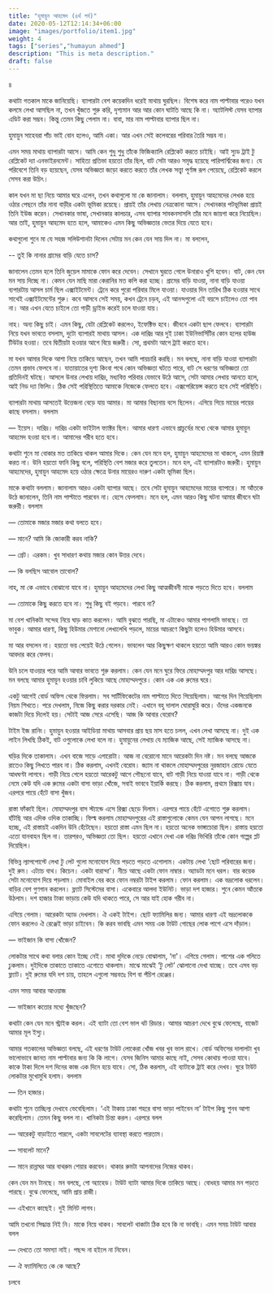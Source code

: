 ```yaml
---
title: "হুমায়ুন আহমেদ (৪র্থ পর্ব)"
date: 2020-05-12T12:14:34+06:00
image: "images/portfolio/item1.jpg"
weight: 4
tags: ["series","humayun ahmed"]
description: "This is meta description."
draft: false
---
```

৪

কথাটা গতকাল মাকে জানিয়েছি। ব্যাপারটা বেশ কয়েকদিন ধরেই মাথায় ঘুরছিল। বিশেষ করে নাম পাল্টাবার পরেও যখন কলমে লেখা আসছিল না, তখন খুঁজতে শুরু করি, দৃশ্যমান আর আর কোন ঘাটতি আছে কি না। অ্যাটলিস্ট যেসব ব্যাপার এডিট করা সম্ভব। কিন্তু তেমন কিছু পেলাম না। বাবা, মার নাম পাল্টাবার ব্যাপার ছিল না। 

হুমায়ুন সাহেবরা পাঁচ ভাই বোন হলেও, আমি একা। আর এখন সেই কলেবরের পরিবার তৈরি সম্ভব না। 

এমন সময় মাথায় ব্যাপারটা আসে। আমি কেন শুধু শুধু তাঁকে ফিজিক্যালি রেপ্লিকেট করতে চাইছি। আই স্যুড ট্রাই টু রেপ্লিকেট দ্যা এনভাইরনমেন্ট। সাহিত্য প্রতিভা হয়তো তাঁর ছিল, বাট সেটা আরও সমৃদ্ধ হয়েছে পারিপার্শ্বিকের জন্য। যে পরিবেশে তিনি বড় হয়েছেন, যেসব অভিজ্ঞতা জড়ো করতে করতে তাঁর লেখক সত্ত্বা পূর্ণাঙ্গ রূপ পেয়েছে, রেপ্লিকেট করলে সেসব করা উচিৎ। 

কাল যখন মা ছা নিয়ে আমার ঘরে এলেন, তখন কথাগুলো মা কে জানালাম। বললাম, হুমায়ুন আহমেদের লেখক হয়ে ওঠার পেছনে তাঁর নানা বাড়ীর একটা ভূমিকা রয়েছে। প্রায়ই তাঁর লেখায় নেত্রকোনা আসে। সেখানকার পটভূমিকা প্রায়ই তিনি ইউজ করেন। সেখানকার ভাষা, সেখানকার কালচার, এসব ব্যাপার সাবকনসাসলি তাঁর মনে জায়গা করে নিয়েছিল। আর তাই, হুমায়ুন আহমেদ হতে হলে, আমাকেও এমন কিছু অভিজ্ঞতার ভেতর দিয়ে যেতে হবে।

কথাগুলো শুনে মা যে সহজ সলিউশানটা দিলেন সেটায় মন কেন যেন সায় দিল না। মা বললেন, 

-- তুই কি নানার গ্রামের বাড়ি যেতে চাস?

জানালেন তেমন হলে তিনি জুয়েল মামাকে ফোন করে দেবেন। সেখানে ঘুরতে গেলে উনারাও খুশি হবেন। বাট, কেন যেন মন সায় দিচ্ছে না। কেমন যেন মাছি মারা কেরানির মত কপি করা হচ্ছে। গ্রামের বাড়ি যাওয়া, নানা বাড়ি যাওয়া ব্যপারটায় আসল চার্ম ছিল এক্সাইটমেন্ট। ট্রেনে করে পুরো পরিবার মিলে যাওয়া। যাওয়ার দিন তারিখ ঠিক হওয়ার সাথে সাথেই এক্সাইটমেন্টের শুরু। কবে আসবে সেই সময়, কখন ট্রেনে চড়ব, এই আনন্দগুলো এই বয়সে চাইলেও তো পাব না। আর এখন যেতে চাইলে তো গাড়ী ড্রাইভ করেই চলে যাওয়া যায়।

নাহ। অন্য কিছু চাই। এমন কিছু, যেটা রেপ্লিকেট করলেও, ইফেক্টিভ হবে। জীবনে একটা ছাপ ফেলবে। ব্যাপারটা নিয়ে যখন ভাবতে বসলাম, দুটো ব্যাপারই মাথায় আসল। এক দারিদ্র আর দুই ঢাকা ইউনিভার্সিটির কোন হলের হাউজ টিউটর হওয়া। তবে দ্বিতীয়টা হওয়ার আগে বিয়ে জরুরী। সো, প্রথমটা আগে ট্রাই করতে হবে।

মা যখন আমার দিকে আশা নিয়ে তাকিয়ে আছেন, তখন আমি পায়চারি করছি। মন বলছে, নানা বাড়ি যাওয়া ব্যাপারটা তেমন প্রভাব ফেলবে না। যাতায়াতের দৃশ্য কিংবা পথে কোন অভিজ্ঞতা ঘটতে পারে, বাট সে ধরণের অভিজ্ঞতা তো প্রতিদিনই ঘটছে। আসলে উনার লেখায় দারিদ্র, মধ্যবিত্ত পরিবার যেভাবে উঠে আসে, সেটা আমার লেখায় আনতে হলে, আই নিড দ্যা ফিলিং। ঠিক সেই পরিস্থিতিতে আমাকে নিজেকে ফেলতে হবে। এক্সপেরিয়েন্স করতে হবে সেই পরিস্থিতি। 

ব্যাপারটা মাথায় আসতেই উত্তেজনা বেড়ে যায় আমার। মা আমার বিছানায় বসে ছিলেন। এগিয়ে গিয়ে মায়ের পায়ের কাছে বসলাম। বললাম 

— ইয়েস। দারিদ্র। দারিদ্র একটা ভাইটাল ফ্যাক্টর ছিল। আমার ধারণা এভাবে প্রাচুর্যের মধ্যে থেকে আমার 
হুমায়ুন আহমেদ হওয়া হবে না। আমাদের গরীব হতে হবে।

কথাটা শুনে মা বোকার মত তাকিয়ে থাকল আমার দিকে। কেন যেন মনে হল, হুমায়ুন আহমেদের মা থাকলে, এমন রিয়াক্ট করত না। উনি হয়তো ফানি কিছু বলে, পরিস্থিতি বেশ মজার করে তুলতেন। মনে হল, এই ব্যাপারটাও জরুরী। হুমায়ুন আহমেদের, হুমায়ুন আহমেদ হয়ে ওঠার ক্ষেত্রে উনার মায়েরও দারুণ একটা ভূমিকা ছিল। 

মাকে কথাটা বললাম। জানালাম আরও একটা ব্যাপার আছে। তবে সেটা হুমায়ুন আহমেদের মায়ের ব্যাপারে। মা আঁতকে উঠে জানালেন, তিনি নাম পাল্টাতে পারবেন না। হেসে ফেললাম। মনে হল, এমন আরও কিছু ঘটনা আমার জীবনে ঘটা জরুরী। বললাম

— তোমাকে মজার মজার কথা বলতে হবে।

— মানে? আমি কি জোকারী করব নাকি?

— গ্রেট। এরকম। খুব সাধারণ কথায় মজার কোন উত্তর দেবে। 

— কি বলছিস আবোল তাবোল?

নাহ, মা কে এভাবে বোঝানো যাবে না। হুমায়ুন আহমেদের লেখা কিছু আত্মজীবনী মাকে পড়তে দিতে হবে। বললাম

— তোমাকে কিছু করতে হবে না। শুধু কিছু বই পড়বে। পারবে না?

মা বেশ খানিকটা সন্দেহ নিয়ে ঘাড় কাত করলেন। আমি বুঝতে পারছি, মা এটাকেও আমার পাগলামি ভাবছে। তা ভাবুক। আমার ধারণা, কিছু হিউমার মেশানো লেখালেখি পড়লে, মায়ের আচরণে কিছুটা হলেও হিউমার আসবে। 

মা আর বসলেন না। হয়তো ভয় পেয়েই উঠে গেলেন। ভাবলেন আর কিছুক্ষণ থাকলে হয়তো আমি আরও কোন ভয়ঙ্কর আবদার করে ফেলব।  

উনি চলে যাওয়ার পরে আমি আবার ভাবতে শুরু করলাম। কেন যেন মনে ঘুরে ফিরে মোহাম্মদপুর আর দারিদ্র আসছে। মন বলছে আমার হুমায়ুন হওয়ার চাবি লুকিয়ে আছে মোহাম্মদপুরে। কোন এক এক রুমের ঘরে। 

একটু আগেই বোর্ড অফিস থেকে ফিরলাম। সব সার্টিফিকেটের নাম পাল্টাতে দিতে গিয়েছিলাম। আগের দিন গিয়েছিলাম নিয়ম শিখতে। পরে দেখলাম, নিজে কিছু করার দরকার নেই। এখানে বহু দালাল ঘোরাঘুরি করে। ওঁদের একজনকে কাজটা দিয়ে দিলেই হয়। সেটাই আজ সেরে এসেছি। আজ কি আবার বেরোব? 

টাইম ইজ রানিং। হুমায়ুন হওয়ার আইডিয়া মাথায় আসবার প্রায় ছয় মাস হতে চলল, এখন লেখা আসছে না। দুই এক লাইন লিখছি ঠিকই, বাট ওগুলোকে লেখা বলে না। হুমায়ুনের লেখায় যে ম্যাজিক আছে, সেই ম্যাজিক আসছে না।

ঘড়ির দিকে তাকালাম। এখন বাজে সাড়ে এগারোটা। আজ না বেরোনো মানে আরেকটা দিন নষ্ট। মন বলছে আজকে রাতেও কিছু লিখতে পারব না। ঠিক করলাম, এখনই বেরোব। জ্যাম না থাকলে মোহাম্মদপুরের নুরজাহান রোডে যেতে আধঘণ্টা লাগবে। গাড়ী নিয়ে গেলে হয়তো আরেকটু আগে পৌছনো যাবে, বাট গাড়ী নিয়ে যাওয়া যাবে না। গাড়ী থেকে নেমে কেউ যদি এক রুমের একটা বাসা ভাড়া খোঁজে, সবাই ভাববে ইয়ার্কি করছে। ঠিক করলাম, প্রথমে রিক্সায় যাব। এরপরে পায়ে হেঁটে বাসা খুঁজব।  

রাস্তা ফাঁকাই ছিল। মোহাম্মদপুর বাস স্ট্যান্ডে এসে রিক্সা ছেড়ে দিলাম। এরপরে পায়ে হেঁটে এগোতে শুরু করলাম। হাঁটছি আর এদিক ওদিক তাকাচ্ছি। ফিল্ম করলাম মোহাম্মদপুরের এই  রাস্তাগুলোকে কেমন যেন আপন লাগছে। মনে হচ্ছে, এই রাস্তায়ই একদিন উনি হেঁটেছেন। হয়তো রাস্তা এমন ছিল না। হয়তো অনেক ভাঙ্গাচোরা ছিল। রাস্তায় হয়তো এতো যানবাহন ছিল না। তারপরও, অভিজ্ঞতা তো ছিল। হয়তো এখানে দেখা এক দরিদ্র ভিখিরি তাঁকে কোন গল্পের প্লট দিয়েছিল।

বিভিন্ন ল্যাপপোস্টে লেখা টু লেট গুলো মনোযোগ দিয়ে পড়তে পড়তে এগোলাম। একটায় লেখা ‘ছোট পরিবারের জন্য। দুই রুম। এট্যাচ বাথ। কিচেন। একটা বারান্দা’। নীচে আছে একটা ফোন নাম্বার। অ্যাডটা মনে ধরল। বার কয়েক সেটা মনোযোগ দিয়ে পড়লাম।  মোবাইল বের করে ফোন নম্বরটা টাইপ করলাম। ফোন করলাম। এক ভদ্রলোক ধরলেন। বাড়ির বেশ গুণগান করলেন। ফ্ল্যাট সিস্টেমের বাসা। একেবারে আলদা ইউনিট। ভাড়া দশ হাজার। শুনে কেমন আঁতকে উঠলাম। দশ হাজার টাকা ভাড়ায় কেউ যদি থাকতে পারে, সে আর যাই হোক গরীব না।

এগিয়ে গেলাম। আরেকটা অ্যাড দেখলাম। ঐ একই টাইপ। ছোট ফ্যামিলির জন্য। আমার ধারণা এই ভদ্রলোককে ফোন করলেও ঐ রেঞ্জেই ভাড়া চাইবেন। কি করব ভাবছি এমন সময় এক টাউট গোছের লোক পাশে এসে দাঁড়াল।

— ভাইজান কি বাসা খোঁজেন?

লোকটার সাথে কথা বলার কোন ইচ্ছে নেই। মাথা দুদিকে নেড়ে বোঝালাম, ‘না'। এগিয়ে গেলাম। পাশের এক গলিতে ঢুকলাম। দুইদিকে তাকাতে তাকাতে এগোতে থাকলাম। মাঝে মাঝেই ‘টু লেট’ ঝোলানো দেখা যাচ্ছে। তবে এসব বড় ফ্ল্যাট। দুই রুমের যদি দশ চায়, তাহলে এগুলো সম্ভবতঃ বিশ বা পঁচিশ রেঞ্জের। 

এমন সময় আবার আওয়াজ

— ভাইজান কতোর মধ্যে খুঁজছেন?

কথাটা কেন যেন মনে স্ট্রাইক করল। এই ব্যাটা তো বেশ ভাল থট রিডার। আমার আচরণ দেখে বুঝে ফেলেছে, বাজেট আমার মূল ইস্যু। 

আমার গতকালের অভিজ্ঞতা বলছে, এই ধরণের টাউট লোকেরা খোঁজ খবর খুব ভাল রাখে। বোর্ড অফিসের দালালটা খুব ভালোভাবে জানত নাম পাল্টাবার জন্য কি কি লাগে। যেসব জিনিস আমার কাছে নাই, সেসব কোথায় পাওয়া যাবে। কাকে টাকা দিলে দশ দিনের কাজ এক দিনে হয়ে যাবে। সো, ঠিক করলাম, এই ব্যাটাকে ট্রাই করে দেখব।
ঘুরে টাউট লোকটার মুখোমুখি হলাম। বললাম

— তিন হাজার।

কথাটা শুনে তাচ্ছিল্য দেখাবে ভেবেছিলাম। ‘এই টাকায় ঢাকা শহরে বাসা ভাড়া পাইবেন না’ টাইপ কিছু শুনব আশা করেছিলাম। তেমন কিছু বলল না। খানিকটা চিন্তা করল। এরপরে বলল

— আরেকটু বাড়াইতে পারলে, একটা সাবলেটের ব্যাবস্থা করতে পারতাম।

— সাবলেট মানে?

— মানে রান্নাঘর আর বাথরুম শেয়ার করবেন। থাকার রুমটা আপনাদের নিজের থাকব। 

কেন যেন মন টানছে। মন বলছে, গো অ্যাহেড। টাউট ব্যাটা আমার দিকে তাকিয়ে আছে। বোধহয় আমার মন পড়তে পারছে। বুঝে ফেলেছে, আমি প্রায় রাজী।

— এইখানে কাছেই। দুই মিনিট লাগব।

আমি তখনো সিদ্ধান্ত নিই নি। মাকে নিয়ে থাকব। সাবলেট থাকাটা ঠিক হবে কি না ভাবছি। এমন সময় টাউট আবার বলল

— দেখতে তো সমস্যা নাই। পছন্দ না হইলে না নিবেন।

— ঐ ফ্যামিলিতে কে কে আছে? 


চলবে